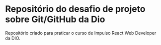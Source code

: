 # Repositório do desafio de projeto sobre Git/GitHub da Dio

Repositório criado para praticar o curso de Impulso React Web Developer da DIO.
